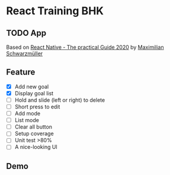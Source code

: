 # React Training BHK

## TODO App

Based on [React Native - The practical Guide 2020](https://www.udemy.com/course/react-native-the-practical-guide/) by [Maximilian Schwarzmüller](https://academind.com/)

## Feature

- [x] Add new goal 
- [x] Display goal list
- [ ] Hold and slide (left or right) to delete 
- [ ] Short press to edit
- [ ] Add mode
- [ ] List mode
- [ ] Clear all button
- [ ] Setup coverage
- [ ] Unit test >80%
- [ ] A nice-looking UI

## Demo

